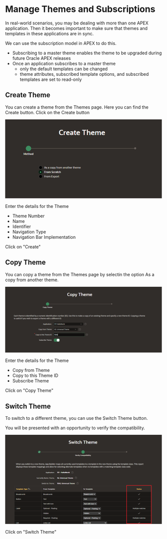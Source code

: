 # Manage Themes and Subscriptions

In real-world scenarios, you may be dealing with more than one APEX application.
Then it becomes important to make sure that themes and templates in these applications are in sync.

We can use the subscription model in APEX to do this.

- Subscribing to a master theme enables the theme to be upgraded during future Oracle APEX releases
- Once an application subscribes to a master theme
  - only the default templates can be changed
  - theme attributes, subscribed template options, and subscribed templates are set to read-only

## Create Theme

You can create a theme from the Themes page. Here you can find the Create button. Click on the Create button

![Create Theme](images/theme_create.png)

Enter the details for the Theme

- Theme Number
- Name
- Identifier
- Navigation Type
- Navigation Bar Implementation

Click on "Create"

## Copy Theme

You can copy a theme from the Themes page by selectin the option As a copy from another theme.

![Copy Theme](images/theme_copy.png)

Enter the details for the Theme

- Copy from Theme
- Copy to this Theme ID
- Subscribe Theme

Click on "Copy Theme"

## Switch Theme

To switch to a different theme, you can use the Switch Theme button.

You will be presented with an opportunity to verify the compatibility.

![Switch Theme](images/theme_switch.png)

Click on "Switch Theme"
